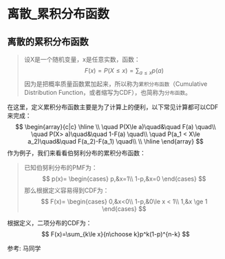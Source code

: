# 离散_累积分布函数

## 离散的累积分布函数
>设X是一个随机变量，x是任意实数，函数：
$$
F(x)=P(X \le x)=\sum_{a\le x}p(a)
$$
因为是把概率质量函数累加起来，所以称为`累积分布函数`（Cumulative Distribution Function，或者缩写为CDF），也简称为`分布函数`。

在这里，定义累积分布函数主要是为了计算上的便利，以下常见计算都可以CDF来完成：
$$
\begin{array}{c|c}
    \hline
    \\
    \quad P(X\le a)\quad&\quad F(a) \quad\\ 
    \quad P(X> a)\quad&\quad 1-F(a) \quad\\ 
    \quad P(a_1 < X\le a_2)\quad&\quad F(a_2)-F(a_1) \quad\\ 
    \\
    \hline
\end{array}
$$
作为例子，我们来看看伯努利分布的累积分布函数：

> 已知伯努利分布的PMF为：
$$
p(x)=
\begin{cases}
p,&x=1\\
1-p,&x=0 
\end{cases}
$$
那么根据定义容易得到CDF为：
$$
F(x)=
\begin{cases}
0,&x<0\\
1-p,&0\le x < 1\\
1,&x \ge 1
\end{cases}
$$


根据定义，二项分布的CDF为：
$$
F(x)=\sum_{k\le x}{n\choose k}p^k(1-p)^{n-k}
$$

参考:
马同学
